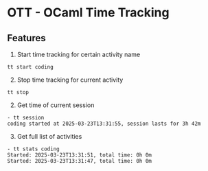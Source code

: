 # OTT - OCaml Time Tracking

## Features

1. Start time tracking for certain activity name
```
tt start coding 
```

2. Stop time tracking for current activity
```
tt stop
```

2. Get time of current session
```
- tt session
coding started at 2025-03-23T13:31:55, session lasts for 3h 42m
```

3. Get full list of activities
```
- tt stats coding 
Started: 2025-03-23T13:31:51, total time: 0h 0m
Started: 2025-03-23T13:31:47, total time: 0h 0m
```

